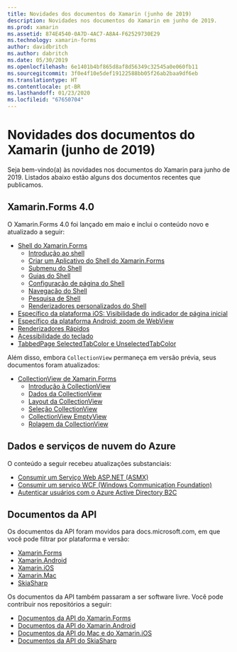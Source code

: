```yaml
---
title: Novidades dos documentos do Xamarin (junho de 2019)
description: Novidades nos documentos do Xamarin em junho de 2019.
ms.prod: xamarin
ms.assetid: 874E4540-0A7D-4AC7-A8A4-F62529730E29
ms.technology: xamarin-forms
author: davidbritch
ms.author: dabritch
ms.date: 05/30/2019
ms.openlocfilehash: 6e1401b4bf865d8af8d56349c32545a0e060fb11
ms.sourcegitcommit: 3f0e4f10e5def19122588bb05f26ab2baa9df6eb
ms.translationtype: HT
ms.contentlocale: pt-BR
ms.lasthandoff: 01/23/2020
ms.locfileid: "67650704"
---
```

# <a name="xamarin-docs-whats-new-june-2019"></a>Novidades dos documentos do Xamarin (junho de 2019)

Seja bem-vindo(a) às novidades nos documentos do Xamarin para junho de 2019. Listados abaixo estão alguns dos documentos recentes que publicamos.

## <a name="xamarinforms-40"></a>Xamarin.Forms 4.0

O Xamarin.Forms 4.0 foi lançado em maio e inclui o conteúdo novo e atualizado a seguir:

- [Shell do Xamarin.Forms](~/xamarin-forms/app-fundamentals/shell/index.md)
  - [Introdução ao shell](~/xamarin-forms/app-fundamentals/shell/introduction.md)
  - [Criar um Aplicativo do Shell do Xamarin.Forms](~/xamarin-forms/app-fundamentals/shell/create.md)
  - [Submenu do Shell](~/xamarin-forms/app-fundamentals/shell/flyout.md)
  - [Guias do Shell](~/xamarin-forms/app-fundamentals/shell/tabs.md)
  - [Configuração de página do Shell](~/xamarin-forms/app-fundamentals/shell/configuration.md)
  - [Navegação do Shell](~/xamarin-forms/app-fundamentals/shell/navigation.md)
  - [Pesquisa de Shell](~/xamarin-forms/app-fundamentals/shell/search.md)
  - [Renderizadores personalizados do Shell](~/xamarin-forms/app-fundamentals/shell/customrenderers.md)
- [Específico da plataforma iOS: Visibilidade do indicador de página inicial](~/xamarin-forms/platform/ios/page-home-indicator.md)
- [Específico da plataforma Android: zoom de WebView](~/xamarin-forms/platform/android/webview-zoom-controls.md)
- [Renderizadores Rápidos](~/xamarin-forms/internals/fast-renderers.md)
- [Acessibilidade do teclado](~/xamarin-forms/app-fundamentals/accessibility/keyboard.md)
- [TabbedPage SelectedTabColor e UnselectedTabColor](~/xamarin-forms/app-fundamentals/navigation/tabbed-page.md)

Além disso, embora `CollectionView` permaneça em versão prévia, seus documentos foram atualizados:

- [CollectionView de Xamarin.Forms](~/xamarin-forms/user-interface/collectionview/index.md)
  - [Introdução à CollectionView](~/xamarin-forms/user-interface/collectionview/introduction.md)
  - [Dados da CollectionView](~/xamarin-forms/user-interface/collectionview/populate-data.md)
  - [Layout da CollectionView](~/xamarin-forms/user-interface/collectionview/layout.md)
  - [Seleção CollectionView](~/xamarin-forms/user-interface/collectionview/selection.md)
  - [CollectionView EmptyView](~/xamarin-forms/user-interface/collectionview/emptyview.md)
  - [Rolagem da CollectionView](~/xamarin-forms/user-interface/collectionview/scrolling.md)

## <a name="data--azure-cloud-services"></a>Dados e serviços de nuvem do Azure

O conteúdo a seguir recebeu atualizações substanciais:

- [Consumir um Serviço Web ASP.NET (ASMX)](~/xamarin-forms/data-cloud/web-services/asmx.md)
- [Consumir um serviço WCF (Windows Communication Foundation)](~/xamarin-forms/data-cloud/web-services/wcf.md)
- [Autenticar usuários com o Azure Active Directory B2C](~/xamarin-forms/data-cloud/authentication/azure-ad-b2c.md)

## <a name="api-docs"></a>Documentos da API

Os documentos da API foram movidos para docs.microsoft.com, em que você pode filtrar por plataforma e versão:

- [Xamarin.Forms](xref:Xamarin.Forms)
- [Xamarin.Android](/dotnet/api/?view=xamarinandroid-7.1)
- [Xamarin.iOS](/dotnet/api/?view=xamarin-ios-sdk-12)
- [Xamarin.Mac](/dotnet/api/?view=xamarinmac-3.0)
- [SkiaSharp](xref:SkiaSharp)

Os documentos da API também passaram a ser software livre. Você pode contribuir nos repositórios a seguir:

- [Documentos da API do Xamarin.Forms](https://github.com/xamarin/Xamarin.Forms-api-docs)
- [Documentos da API do Xamarin.Android](https://github.com/xamarin/android-api-docs)
- [Documentos da API do Mac e do Xamarin.iOS](https://github.com/xamarin/apple-api-docs)
- [Documentos da API do SkiaSharp](https://github.com/mono/skiasharp-api-docs)
